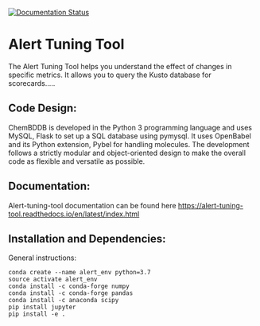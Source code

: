 [![Documentation Status](https://readthedocs.org/projects/chembddb/badge/?version=latest)](https://chembddb.readthedocs.io/en/latest/?badge=latest)

# Alert Tuning Tool
The Alert Tuning Tool helps you understand the effect of changes in specific metrics. It allows you to query the Kusto database for scorecards.....

## Code Design:
ChemBDDB is developed in the Python 3 programming language and uses MySQL, Flask to set up a SQL database using pymysql. It uses OpenBabel and its Python extension, Pybel for handling molecules. The development follows a strictly modular and object-oriented design to make the overall code as flexible and versatile as possible. 

## Documentation:
Alert-tuning-tool documentation can be found here https://alert-tuning-tool.readthedocs.io/en/latest/index.html

## Installation and Dependencies:
General instructions:

    conda create --name alert_env python=3.7
    source activate alert_env
    conda install -c conda-forge numpy
    conda install -c conda-forge pandas
    conda install -c anaconda scipy
    pip install jupyter
    pip install -e .
